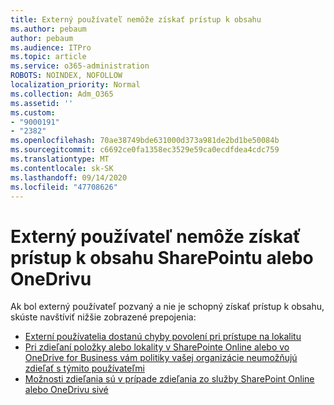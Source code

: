 ```yaml
---
title: Externý používateľ nemôže získať prístup k obsahu
ms.author: pebaum
author: pebaum
ms.audience: ITPro
ms.topic: article
ms.service: o365-administration
ROBOTS: NOINDEX, NOFOLLOW
localization_priority: Normal
ms.collection: Adm_O365
ms.assetid: ''
ms.custom:
- "9000191"
- "2382"
ms.openlocfilehash: 70ae38749bde631000d373a981de2bd1be50084b
ms.sourcegitcommit: c6692ce0fa1358ec3529e59ca0ecdfdea4cdc759
ms.translationtype: MT
ms.contentlocale: sk-SK
ms.lasthandoff: 09/14/2020
ms.locfileid: "47708626"
---
```

# <a name="external-user-cannot-access-sharepoint-or-onedrive-content"></a>Externý používateľ nemôže získať prístup k obsahu SharePointu alebo OneDrivu

Ak bol externý používateľ pozvaný a nie je schopný získať prístup k obsahu, skúste navštíviť nižšie zobrazené prepojenia:

- [Externí používatelia dostanú chyby povolení pri prístupe na lokalitu](https://docs.microsoft.com/sharepoint/support/administration/access-denied-or-need-permission-error-sharepoint-online-or-onedrive-for-business)
- [Pri zdieľaní položky alebo lokality v SharePointe Online alebo vo OneDrive for Business vám politiky vašej organizácie neumožňujú zdieľať s týmito používateľmi](https://docs.microsoft.com/sharepoint/support/administration/organization-policies-do-not-allow-you-to-share-with-users-error)
- [Možnosti zdieľania sú v prípade zdieľania zo služby SharePoint Online alebo OneDrivu sivé](https://docs.microsoft.com/sharepoint/support/administration/sharing-options-grayed-out-when-sharing-from-sharepoint-online-or-onedrive)
